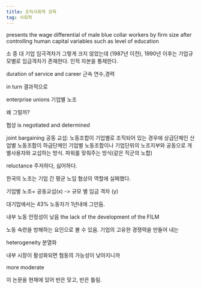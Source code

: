 ```yaml
---
title: 조직사회학 강독
tag: 사회학
---
```




  presents the wage differential of male blue collar workers by firm size after controlling human capital variables such as level of education

소 중 대 기업 임극격차가 그렇게 크지 않았는데 (1987년 이전), 1990년 이후는 기업규모별로 임금격차가 존재한다. 인적 자본을 통제한다.



duration of service and career 근속 연수,경력

in turn 결과적으로

enterprise unions 기업별 노조

왜 그럴까?

협상 is negotiated and determined

joint bargaining 공동 교섭: 노동조합이 기업별로 조직되어 있는 경우에 상급단체인 산업별 노동조합이 하급단체인 기업별 노동조합이나 기업단위의 노조지부와 공동으로 개별사용자와 교섭하는 방식. 파워를 맞춰주는 방식(같은 직군의 노합)

reluctance 주저하다, 싫어하다.

한국의 노조는 기업 간 평균 노임 협상의 역할에 실패했다.

기업별 노조+ 공동교섭(x) -> 규모 별 임금 격차 (y)

대기업에서는 43% 노동자가 1년내에 그만둠.

내부 노동 안정성이 낮음 the lack of the development of the FILM

노동 숙련을 방해하는 요인으로 볼 수 있음. 기업의 고유한 경쟁력을 만들어 내는 

heterogeneity 분열화

내부 시장이 활성화되면 협동의 가능성이 낮아지니까

more moderate



이 논문을 현재에 있어 반은 맞고, 반은 틀림.







